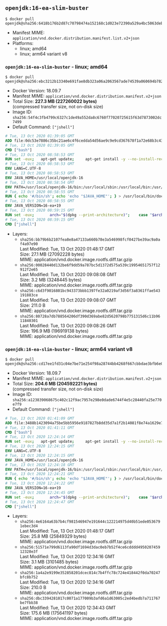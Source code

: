 ## `openjdk:16-ea-slim-buster`

```console
$ docker pull openjdk@sha256:6418b176b2d87c70798474a152168c1d023e72390a529a4bc5063debc2422c22
```

-	Manifest MIME: `application/vnd.docker.distribution.manifest.list.v2+json`
-	Platforms:
	-	linux; amd64
	-	linux; arm64 variant v8

### `openjdk:16-ea-slim-buster` - linux; amd64

```console
$ docker pull openjdk@sha256:ebc3212b13340e691fae8db323a06a2063567ade74539a060694b7824e7cd89d
```

-	Docker Version: 18.09.7
-	Manifest MIME: `application/vnd.docker.distribution.manifest.v2+json`
-	Total Size: **227.3 MB (227260022 bytes)**  
	(compressed transfer size, not on-disk size)
-	Image ID: `sha256:54f4c3fb4799c6327c1de49a552da8c6760f77020725615f63d7873002dc7499`
-	Default Command: `["jshell"]`

```dockerfile
# Tue, 13 Oct 2020 01:39:05 GMT
ADD file:0dc53e7886c35bc21ae6c4f6cedda54d56ae9c9e9cd367678f1a72e68b3c43d4 in / 
# Tue, 13 Oct 2020 01:39:05 GMT
CMD ["bash"]
# Tue, 13 Oct 2020 08:58:53 GMT
RUN set -eux; 	apt-get update; 	apt-get install -y --no-install-recommends 		ca-certificates p11-kit 	; 	rm -rf /var/lib/apt/lists/*
# Tue, 13 Oct 2020 08:58:53 GMT
ENV LANG=C.UTF-8
# Tue, 13 Oct 2020 08:58:53 GMT
ENV JAVA_HOME=/usr/local/openjdk-16
# Tue, 13 Oct 2020 08:58:54 GMT
ENV PATH=/usr/local/openjdk-16/bin:/usr/local/sbin:/usr/local/bin:/usr/sbin:/usr/bin:/sbin:/bin
# Tue, 13 Oct 2020 08:58:55 GMT
RUN { echo '#/bin/sh'; echo 'echo "$JAVA_HOME"'; } > /usr/local/bin/docker-java-home && chmod +x /usr/local/bin/docker-java-home && [ "$JAVA_HOME" = "$(docker-java-home)" ]
# Tue, 13 Oct 2020 08:58:55 GMT
ENV JAVA_VERSION=16-ea+19
# Tue, 13 Oct 2020 08:59:15 GMT
RUN set -eux; 		arch="$(dpkg --print-architecture)"; 	case "$arch" in 		arm64 | aarch64) 			downloadUrl=https://download.java.net/java/early_access/jdk16/19/GPL/openjdk-16-ea+19_linux-aarch64_bin.tar.gz; 			downloadSha256=9e7094e0dcba61b6b8111f48934cb7395e6dafb1d1ddea7d2296cb0872d67d66; 			;; 		amd64 | i386:x86-64) 			downloadUrl=https://download.java.net/java/early_access/jdk16/19/GPL/openjdk-16-ea+19_linux-x64_bin.tar.gz; 			downloadSha256=487e44f1ec92106437a96f8af07a83ac314dee51dfd46838c23657e550bc616f; 			;; 		*) echo >&2 "error: unsupported architecture: '$arch'"; exit 1 ;; 	esac; 		savedAptMark="$(apt-mark showmanual)"; 	apt-get update; 	apt-get install -y --no-install-recommends 		wget 	; 	rm -rf /var/lib/apt/lists/*; 		wget -O openjdk.tgz "$downloadUrl" --progress=dot:giga; 	echo "$downloadSha256 *openjdk.tgz" | sha256sum --strict --check -; 		mkdir -p "$JAVA_HOME"; 	tar --extract 		--file openjdk.tgz 		--directory "$JAVA_HOME" 		--strip-components 1 		--no-same-owner 	; 	rm openjdk.tgz; 		apt-mark auto '.*' > /dev/null; 	[ -z "$savedAptMark" ] || apt-mark manual $savedAptMark > /dev/null; 	apt-get purge -y --auto-remove -o APT::AutoRemove::RecommendsImportant=false; 		{ 		echo '#!/usr/bin/env bash'; 		echo 'set -Eeuo pipefail'; 		echo 'if ! [ -d "$JAVA_HOME" ]; then echo >&2 "error: missing JAVA_HOME environment variable"; exit 1; fi'; 		echo 'cacertsFile=; for f in "$JAVA_HOME/lib/security/cacerts" "$JAVA_HOME/jre/lib/security/cacerts"; do if [ -e "$f" ]; then cacertsFile="$f"; break; fi; done'; 		echo 'if [ -z "$cacertsFile" ] || ! [ -f "$cacertsFile" ]; then echo >&2 "error: failed to find cacerts file in $JAVA_HOME"; exit 1; fi'; 		echo 'trust extract --overwrite --format=java-cacerts --filter=ca-anchors --purpose=server-auth "$cacertsFile"'; 	} > /etc/ca-certificates/update.d/docker-openjdk; 	chmod +x /etc/ca-certificates/update.d/docker-openjdk; 	/etc/ca-certificates/update.d/docker-openjdk; 		find "$JAVA_HOME/lib" -name '*.so' -exec dirname '{}' ';' | sort -u > /etc/ld.so.conf.d/docker-openjdk.conf; 	ldconfig; 		java -Xshare:dump; 		fileEncoding="$(echo 'System.out.println(System.getProperty("file.encoding"))' | jshell -s -)"; [ "$fileEncoding" = 'UTF-8' ]; rm -rf ~/.java; 	javac --version; 	java --version
# Tue, 13 Oct 2020 08:59:15 GMT
CMD ["jshell"]
```

-	Layers:
	-	`sha256:bb79b6b2107fea8e8a47133a660b78e3a546998fcf0427be39ac9a0af4a97e90`  
		Last Modified: Tue, 13 Oct 2020 01:48:17 GMT  
		Size: 27.1 MB (27092228 bytes)  
		MIME: application/vnd.docker.image.rootfs.diff.tar.gzip
	-	`sha256:00028440d132be6f9dd59a787bc5d1372d575a539c19954651757f12912f2e65`  
		Last Modified: Tue, 13 Oct 2020 09:08:08 GMT  
		Size: 3.2 MB (3248445 bytes)  
		MIME: application/vnd.docker.image.rootfs.diff.tar.gzip
	-	`sha256:c6d3f9016801bc943373bbb1397fe32a0219af3d56f3a8361ffae543191883ce`  
		Last Modified: Tue, 13 Oct 2020 09:08:07 GMT  
		Size: 211.0 B  
		MIME: application/vnd.docker.image.rootfs.diff.tar.gzip
	-	`sha256:80728a7db788564206df390d369abe82d5620798b7751315d6c11b9611840301`  
		Last Modified: Tue, 13 Oct 2020 09:08:26 GMT  
		Size: 196.9 MB (196919138 bytes)  
		MIME: application/vnd.docker.image.rootfs.diff.tar.gzip

### `openjdk:16-ea-slim-buster` - linux; arm64 variant v8

```console
$ docker pull openjdk@sha256:cd17ee1fd31c04e7be71e254f98a28744bb4268f667cbbdae3bfb6e04f34960c
```

-	Docker Version: 18.09.7
-	Manifest MIME: `application/vnd.docker.distribution.manifest.v2+json`
-	Total Size: **204.6 MB (204592221 bytes)**  
	(compressed transfer size, not on-disk size)
-	Image ID: `sha256:a123839068675c402c12f9ac7957e298e0dade6744f4e5c28440fa25e770e7f9`
-	Default Command: `["jshell"]`

```dockerfile
# Tue, 13 Oct 2020 01:41:09 GMT
ADD file:3488b1423094a75be5bb5956e9187827b8dd35d7a1f2b14081f8e74a1629e7d0 in / 
# Tue, 13 Oct 2020 01:41:11 GMT
CMD ["bash"]
# Tue, 13 Oct 2020 12:24:14 GMT
RUN set -eux; 	apt-get update; 	apt-get install -y --no-install-recommends 		ca-certificates p11-kit 	; 	rm -rf /var/lib/apt/lists/*
# Tue, 13 Oct 2020 12:24:15 GMT
ENV LANG=C.UTF-8
# Tue, 13 Oct 2020 12:24:15 GMT
ENV JAVA_HOME=/usr/local/openjdk-16
# Tue, 13 Oct 2020 12:24:18 GMT
ENV PATH=/usr/local/openjdk-16/bin:/usr/local/sbin:/usr/local/bin:/usr/sbin:/usr/bin:/sbin:/bin
# Tue, 13 Oct 2020 12:24:21 GMT
RUN { echo '#/bin/sh'; echo 'echo "$JAVA_HOME"'; } > /usr/local/bin/docker-java-home && chmod +x /usr/local/bin/docker-java-home && [ "$JAVA_HOME" = "$(docker-java-home)" ]
# Tue, 13 Oct 2020 12:24:22 GMT
ENV JAVA_VERSION=16-ea+19
# Tue, 13 Oct 2020 12:24:45 GMT
RUN set -eux; 		arch="$(dpkg --print-architecture)"; 	case "$arch" in 		arm64 | aarch64) 			downloadUrl=https://download.java.net/java/early_access/jdk16/19/GPL/openjdk-16-ea+19_linux-aarch64_bin.tar.gz; 			downloadSha256=9e7094e0dcba61b6b8111f48934cb7395e6dafb1d1ddea7d2296cb0872d67d66; 			;; 		amd64 | i386:x86-64) 			downloadUrl=https://download.java.net/java/early_access/jdk16/19/GPL/openjdk-16-ea+19_linux-x64_bin.tar.gz; 			downloadSha256=487e44f1ec92106437a96f8af07a83ac314dee51dfd46838c23657e550bc616f; 			;; 		*) echo >&2 "error: unsupported architecture: '$arch'"; exit 1 ;; 	esac; 		savedAptMark="$(apt-mark showmanual)"; 	apt-get update; 	apt-get install -y --no-install-recommends 		wget 	; 	rm -rf /var/lib/apt/lists/*; 		wget -O openjdk.tgz "$downloadUrl" --progress=dot:giga; 	echo "$downloadSha256 *openjdk.tgz" | sha256sum --strict --check -; 		mkdir -p "$JAVA_HOME"; 	tar --extract 		--file openjdk.tgz 		--directory "$JAVA_HOME" 		--strip-components 1 		--no-same-owner 	; 	rm openjdk.tgz; 		apt-mark auto '.*' > /dev/null; 	[ -z "$savedAptMark" ] || apt-mark manual $savedAptMark > /dev/null; 	apt-get purge -y --auto-remove -o APT::AutoRemove::RecommendsImportant=false; 		{ 		echo '#!/usr/bin/env bash'; 		echo 'set -Eeuo pipefail'; 		echo 'if ! [ -d "$JAVA_HOME" ]; then echo >&2 "error: missing JAVA_HOME environment variable"; exit 1; fi'; 		echo 'cacertsFile=; for f in "$JAVA_HOME/lib/security/cacerts" "$JAVA_HOME/jre/lib/security/cacerts"; do if [ -e "$f" ]; then cacertsFile="$f"; break; fi; done'; 		echo 'if [ -z "$cacertsFile" ] || ! [ -f "$cacertsFile" ]; then echo >&2 "error: failed to find cacerts file in $JAVA_HOME"; exit 1; fi'; 		echo 'trust extract --overwrite --format=java-cacerts --filter=ca-anchors --purpose=server-auth "$cacertsFile"'; 	} > /etc/ca-certificates/update.d/docker-openjdk; 	chmod +x /etc/ca-certificates/update.d/docker-openjdk; 	/etc/ca-certificates/update.d/docker-openjdk; 		find "$JAVA_HOME/lib" -name '*.so' -exec dirname '{}' ';' | sort -u > /etc/ld.so.conf.d/docker-openjdk.conf; 	ldconfig; 		java -Xshare:dump; 		fileEncoding="$(echo 'System.out.println(System.getProperty("file.encoding"))' | jshell -s -)"; [ "$fileEncoding" = 'UTF-8' ]; rm -rf ~/.java; 	javac --version; 	java --version
# Tue, 13 Oct 2020 12:24:47 GMT
CMD ["jshell"]
```

-	Layers:
	-	`sha256:4e6164a63b7b4cf981546947e191644c122214975d40b51ede0536791ebec3d4`  
		Last Modified: Tue, 13 Oct 2020 01:48:17 GMT  
		Size: 25.8 MB (25849329 bytes)  
		MIME: application/vnd.docker.image.rootfs.diff.tar.gzip
	-	`sha256:51571e799d6113fa90df1694d3dac0eb7b52f4ce6cdddd495020745912328e3f`  
		Last Modified: Tue, 13 Oct 2020 12:34:16 GMT  
		Size: 3.1 MB (3101485 bytes)  
		MIME: application/vnd.docker.image.rootfs.diff.tar.gzip
	-	`sha256:1a4a2e9199e352858201dcec814c7b4ffc78c724e418442f0da70247bfc8b752`  
		Last Modified: Tue, 13 Oct 2020 12:34:16 GMT  
		Size: 210.0 B  
		MIME: application/vnd.docker.image.rootfs.diff.tar.gzip
	-	`sha256:dbc3394281017c0071a177009b3afd6a1d63005c2ed4bedb7a711767be7fbb38`  
		Last Modified: Tue, 13 Oct 2020 12:34:43 GMT  
		Size: 175.6 MB (175641197 bytes)  
		MIME: application/vnd.docker.image.rootfs.diff.tar.gzip

